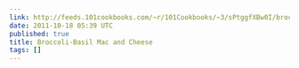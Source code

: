 ```yaml
---
link: http://feeds.101cookbooks.com/~r/101Cookbooks/~3/sPtggfXBw0I/broccolibasil-mac-and-cheese-recipe.html
date: 2011-10-18 05:39 UTC
published: true
title: Broccoli-Basil Mac and Cheese
tags: []
---
```



